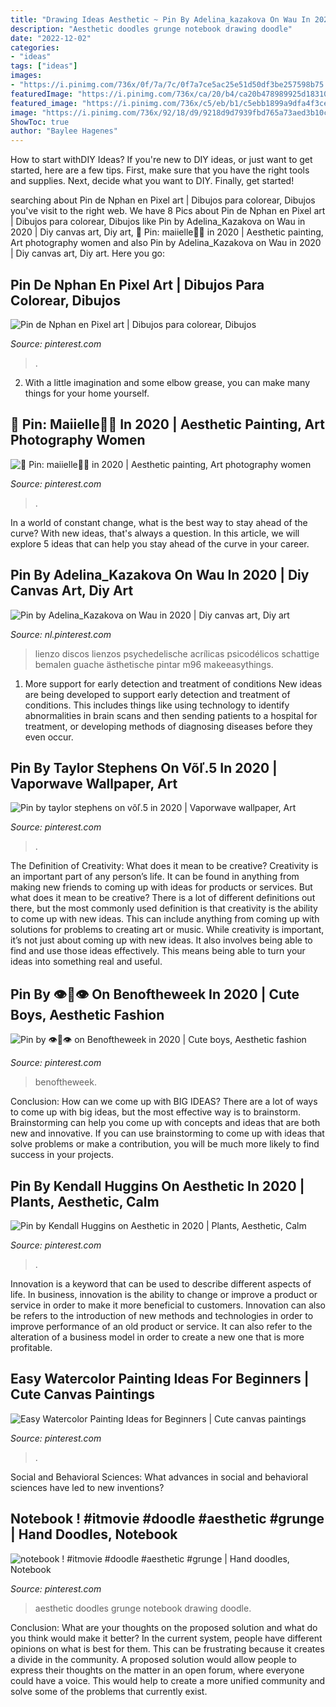 ```yaml
---
title: "Drawing Ideas Aesthetic ~ Pin By Adelina_kazakova On Wau In 2020"
description: "Aesthetic doodles grunge notebook drawing doodle"
date: "2022-12-02"
categories:
- "ideas"
tags: ["ideas"]
images:
- "https://i.pinimg.com/736x/0f/7a/7c/0f7a7ce5ac25e51d50df3be257598b75.jpg"
featuredImage: "https://i.pinimg.com/736x/ca/20/b4/ca20b478989925d1831084bbe61911d1.jpg"
featured_image: "https://i.pinimg.com/736x/c5/eb/b1/c5ebb1899a9dfa4f3ceed66427eb1170.jpg"
image: "https://i.pinimg.com/736x/92/18/d9/9218d9d7939fbd765a73aed3b10c70f1.jpg"
ShowToc: true
author: "Baylee Hagenes"
---
```



How to start withDIY Ideas?
If you're new to DIY ideas, or just want to get started, here are a few tips. First, make sure that you have the right tools and supplies. Next, decide what you want to DIY. Finally, get started!

	

		
searching about Pin de Nphan en Pixel art | Dibujos para colorear, Dibujos you've visit to the right web. We have 8 Pics about Pin de Nphan en Pixel art | Dibujos para colorear, Dibujos like Pin by Adelina_Kazakova on Wau in 2020 | Diy canvas art, Diy art, 🌟 Pin: maiielle🌵🌼 in 2020 | Aesthetic painting, Art photography women and also Pin by Adelina_Kazakova on Wau in 2020 | Diy canvas art, Diy art. Here you go:
		
    
## Pin De Nphan En Pixel Art | Dibujos Para Colorear, Dibujos

<img loading=lazy src="https://i.pinimg.com/736x/90/c9/6c/90c96c9ed956bc43c279c18aa3d85776.jpg" onerror="this.onerror=null;this.src='https://tse4.mm.bing.net/th?id=OIP.Q4UfYO79NHmgWbhGHk4OEAHaJ3&amp;pid=15.1';" alt="Pin de Nphan en Pixel art | Dibujos para colorear, Dibujos">

_Source: pinterest.com_

>. 

	

2. With a little imagination and some elbow grease, you can make many things for your home yourself.

    
## 🌟 Pin: Maiielle🌵🌼 In 2020 | Aesthetic Painting, Art Photography Women

<img loading=lazy src="https://i.pinimg.com/736x/e0/10/e9/e010e977bfa05c39d3816560cd22a4f4.jpg" onerror="this.onerror=null;this.src='https://tse3.mm.bing.net/th?id=OIP.xrhZ-wFEWFvwtB8Dxm79hAHaJ3&amp;pid=15.1';" alt="🌟 Pin: maiielle🌵🌼 in 2020 | Aesthetic painting, Art photography women">

_Source: pinterest.com_

>. 

	

In a world of constant change, what is the best way to stay ahead of the curve? With new ideas, that's always a question. In this article, we will explore 5 ideas that can help you stay ahead of the curve in your career.

    
## Pin By Adelina_Kazakova On Wau In 2020 | Diy Canvas Art, Diy Art

<img loading=lazy src="https://i.pinimg.com/736x/c5/eb/b1/c5ebb1899a9dfa4f3ceed66427eb1170.jpg" onerror="this.onerror=null;this.src='https://tse4.mm.bing.net/th?id=OIP.fYsyW-uCCI99ghoGfjzbfwHaJ3&amp;pid=15.1';" alt="Pin by Adelina_Kazakova on Wau in 2020 | Diy canvas art, Diy art">

_Source: nl.pinterest.com_

>lienzo discos lienzos psychedelische acrílicas psicodélicos schattige bemalen guache ästhetische pintar m96 makeeasythings. 

	

1) More support for early detection and treatment of conditions
New ideas are being developed to support early detection and treatment of conditions. This includes things like using technology to identify abnormalities in brain scans and then sending patients to a hospital for treatment, or developing methods of diagnosing diseases before they even occur.

    
## Pin By Taylor Stephens On Võľ.5 In 2020 | Vaporwave Wallpaper, Art

<img loading=lazy src="https://i.pinimg.com/736x/c9/2f/02/c92f02592c7d0e4783b406b4596a88c5.jpg" onerror="this.onerror=null;this.src='https://tse3.mm.bing.net/th?id=OIP.qRUYSeWjxSw3UbFbiM5xqgHaNK&amp;pid=15.1';" alt="Pin by taylor stephens on võľ.5 in 2020 | Vaporwave wallpaper, Art">

_Source: pinterest.com_

>. 

	

The Definition of Creativity: What does it mean to be creative?
Creativity is an important part of any person’s life. It can be found in anything from making new friends to coming up with ideas for products or services. But what does it mean to be creative? There is a lot of different definitions out there, but the most commonly used definition is that creativity is the ability to come up with new ideas. This can include anything from coming up with solutions for problems to creating art or music. While creativity is important, it’s not just about coming up with new ideas. It also involves being able to find and use those ideas effectively. This means being able to turn your ideas into something real and useful.

    
## Pin By 👁👄👁 On Benoftheweek In 2020 | Cute Boys, Aesthetic Fashion

<img loading=lazy src="https://i.pinimg.com/736x/ca/20/b4/ca20b478989925d1831084bbe61911d1.jpg" onerror="this.onerror=null;this.src='https://tse1.mm.bing.net/th?id=OIP.iFxOWIfjEFd-s1WytQBMAAHaK8&amp;pid=15.1';" alt="Pin by 👁👄👁 on Benoftheweek in 2020 | Cute boys, Aesthetic fashion">

_Source: pinterest.com_

>benoftheweek. 

	

Conclusion: How can we come up with BIG IDEAS?
There are a lot of ways to come up with big ideas, but the most effective way is to brainstorm. Brainstorming can help you come up with concepts and ideas that are both new and innovative. If you can use brainstorming to come up with ideas that solve problems or make a contribution, you will be much more likely to find success in your projects.

    
## Pin By Kendall Huggins On Aesthetic In 2020 | Plants, Aesthetic, Calm

<img loading=lazy src="https://i.pinimg.com/736x/fb/e1/3a/fbe13a7ff02d2f8be7996e6f0fb4ce02.jpg" onerror="this.onerror=null;this.src='https://tse4.mm.bing.net/th?id=OIP.cK-AL_Dyw0ID2Ujgds9iOAHaJ3&amp;pid=15.1';" alt="Pin by Kendall Huggins on Aesthetic in 2020 | Plants, Aesthetic, Calm">

_Source: pinterest.com_

>. 

	

Innovation is a keyword that can be used to describe different aspects of life. In business, innovation is the ability to change or improve a product or service in order to make it more beneficial to customers. Innovation can also be refers to the introduction of new methods and technologies in order to improve performance of an old product or service. It can also refer to the alteration of a business model in order to create a new one that is more profitable.

    
## Easy Watercolor Painting Ideas For Beginners | Cute Canvas Paintings

<img loading=lazy src="https://i.pinimg.com/736x/92/18/d9/9218d9d7939fbd765a73aed3b10c70f1.jpg" onerror="this.onerror=null;this.src='https://tse3.mm.bing.net/th?id=OIP.IhE6ZygDg1FCx26QW5WwNAHaKi&amp;pid=15.1';" alt="Easy Watercolor Painting Ideas for Beginners | Cute canvas paintings">

_Source: pinterest.com_

>. 

	

Social and Behavioral Sciences: What advances in social and behavioral sciences have led to new inventions?
 

    
## Notebook ! #itmovie #doodle #aesthetic #grunge | Hand Doodles, Notebook

<img loading=lazy src="https://i.pinimg.com/736x/0f/7a/7c/0f7a7ce5ac25e51d50df3be257598b75.jpg" onerror="this.onerror=null;this.src='https://tse4.mm.bing.net/th?id=OIP.cxxCnAfx2Fyo4X_KzSf9oAHaNJ&amp;pid=15.1';" alt="notebook ! #itmovie #doodle #aesthetic #grunge | Hand doodles, Notebook">

_Source: pinterest.com_

>aesthetic doodles grunge notebook drawing doodle. 

	

Conclusion: What are your thoughts on the proposed solution and what do you think would make it better?
In the current system, people have different opinions on what is best for them. This can be frustrating because it creates a divide in the community. A proposed solution would allow people to express their thoughts on the matter in an open forum, where everyone could have a voice. This would help to create a more unified community and solve some of the problems that currently exist.

